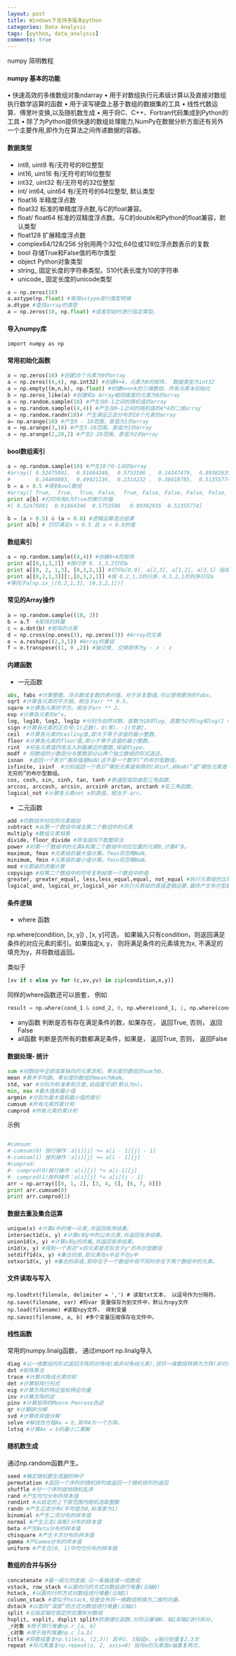 ```yaml
---
layout: post
title: Windows下支持多版本python
categories: Data Analysis
tags: [python, data_analysis]
comments: true
---
```


numpy 简明教程
<!--more-->

#### numpy 基本的功能
• 快速高效的多维数组对象ndarray
• 用于对数组执行元素级计算以及直接对数组执行数学运算的函数
• 用于读写硬盘上基于数组的数据集的工具
• 线性代数运算、傅里叶变换,以及随机数生成
• 用于将C、C++、Fortran代码集成到Python的工具
• 除了为Python提供快速的数组处理能力,NumPy在数据分析方面还有另外一个主要作用,即作为在算法之间传递数据的容器。

#### 数据类型
* int8, uint8 有/无符号的8位整型
* int16, uint16 有/无符号的16位整型
* int32, uint32 有/无符号的32位整型
* int/ int64, uint64 有/无符号的64位整型, 默认类型
* float16 半精度浮点数
* float32 标准的单精度浮点数,与C的float兼容。
* float/ float64 标准的双精度浮点数。与C的double和Python的float兼容，默认类型
* float128 扩展精度浮点数
* complex64/128/256 分别用两个32位,64位或128位浮点数表示的复数
* bool 存储True和False值的布尔类型
* object Python对象类型
* string_ 固定长度的字符串类型。S10代表长度为10的字符串
* unicode_ 固定长度的unicode类型

```python
a = np.zeros(10)
a.astype(np.float) #常用astype进行类型转换
a.dtype #查找array的类型 
a = np.zeros(10, np.float) #或者初始时进行指定类型。

```

#### 导入numpy库

```
import numpy as np
```

#### 常用初始化函数

```python
a = np.zeros(10) #创建10个元素为0的array
a = np.zeros((4,4), np.int32) #创建4×4，元素为0的矩阵， 数据类型为int32
a = np.empty((m,n,k), np.float) #创建m×n×k的三维数组，所有元素未初始化
b = np.zeros_like(a) #创建和a Array相同维度的元素为0的array
a = np.random.sample(10) #产生在0-1之间的随机值的array
a = np.random.sample((4,4)) #产生在0-1之间的随机值的4*4的二维array
a = np.random.randn(10)# 产生满足正态分布的10个元素的array
a= np.arange(10) #产生0 - 10范围，差值为1的array
a = np.arange(3,10) #产生3-10范围，差值为1的array
a = np.arange(2,20,2) #产生2-20范围，差值为2的array
```

#### bool数组索引

```python
a = np.random.sample(10) #产生10个0-1间的array
#array([ 0.52475091,  0.91664346,  0.5753506 ,  0.14347479,  0.89382935,
#        0.24460803,  0.49021136,  0.2314232 ,  0.38018785,  0.51355774])
b = a > 0.5 #得到bool数组
#array([ True,  True,  True, False,  True, False, False, False, False,  True], dtype=bool)
print a[b] #打印所有b为True的索引的值
#[ 0.52475091  0.91664346  0.5753506   0.89382935  0.51355774]

b = (a > 0.5) & (a < 0.8) #逻辑运算混合结果
print a[b] # 打印满足a > 0.5 且 a < 0.8的值

```

#### 数组索引

```python
a = np.random.sample((4,4)) #创建4×4的矩阵
print a[[0,1,3,2]] #按行序 0, 1,3,2打印a
print a[[0, 2, 1,3], [0,3,2,1]] #打印a[0,0], a[2,3], a[1,2], a[3,1] 组成的array
print a[[0,2,1,3]][:,[0,3,2,1]] #按 0,2,1,3的行序，0,3,2,1的列序打印a 
#等同于a[np.ix_([0,2,1,3], [0,3,2,1])]
```


#### 常见的Array操作

```python
a = np.random.sample((10, 3))
b = a.T  #矩阵的转置
c = a.dot(b) #矩阵的点乘
d = np.cross(np.ones(3), np.zeros(3)) #Array的叉乘
e = a.reshape((2,3,5)) #Array的重组
f = e.transpose((1, 0 ,2)) #轴交换, 交换顺序为y - x - z

```


#### 内建函数

* 一元函数

```python
abs, fabs #计算整数、浮点数或复数的绝对值。对于非复数值,可以使用更快的fabs。
sqrt #计算各元素的平方根。相当于arr ** 0.5。
sqare #计算各元素的平方。相当于arr ** 2。
exp #计算各元素的e^x。
log, log10, log2, log1p #分别为自然对数、底数为10的log、底数为2的log和log(1 + x)。
sign #计算各元素的正负号:1(正数)、0(零)、-1(负数)。
ceil  #计算各元素的ceiling值,即大于等于该值的最小整数。
floor #计算各元素的floor值,即小于等于该值的最小整数。
rint  #将各元素值四舍五入到最接近的整数,保留dtype。
modf # 将数组的小数部分与整数部分以两个独立数组的形式返还。
isnan  #返回一个表示“哪些值是NaN(这不是一个数字)”的布尔型数组。
isfinite, isinf  #分别返回一个表示“哪些元素是有限的(非inf,非NaN)”或“哪些元素是
无穷的”的布尔型数组。
cos, cosh, sin, sinh, tan, tanh #普通型或双曲型三角函数。
arccos, arccosh, arcsin, arcsinh arctan, arctanh #反三角函数。
logical_not #计算各元素not x的真值。相当于-arr。

```

* 二元函数

```python
add #将数组中对应的元素相加
subtract #从第一个数组中减去第二个数组中的元素
multiply #数组元素相乘
divide, floor_divide #除法或向下取整除法
power #对第一个数组中的元素A和第二个数组中对应位置的元素B,计算A^B。
maximum, fmax #元素级的最大值计算。fmax将忽略NaN。
minimum, fmin #元素级的最小值计算。fmin将忽略NaN。
mod #元素级的求模计算
copysign #将第二个数组中的符号复制给第一个数组中的值
greater, greater_equal, less,less_equal,equal, not_equal #执行元素级的比较,最终产生布尔型数组。
logical_and, logical_or,logical_xor #执行元素级的真值逻辑运算,最终产生布尔型数组。
```

#### 条件逻辑

*  where 函数

np.where(condition, [x, y]) , [x, y]可选， 如果输入只有condition，则返回满足条件的对应元素的索引。如果指定x, y， 则将满足条件的元素填充为x, 不满足的填充为y，并将数组返回。

类似于

```python
[xv if c else yv for (c,xv,yv) in zip(condition,x,y)]
```
同样的where函数还可以嵌套， 例如

```python
result = np.where(cond_1 & cond_2, 0, np.where(cond_1, 1, np.where(cond_2, 2, 3)))
```
* any函数
判断是否有存在满足条件的数，如果存在， 返回True, 否则， 返回False
* all函数
判断是否所有的数都满足条件，如果是， 返回True, 否则， 返回False

#### 数据处理- 统计

```python
sum #对数组中全部或某轴向的元素求和。零长度的数组的sum为0。
mean #算术平均数。零长度的数组的mean为NaN。
std, var #分别为标准差和方差,自由度可调(默认为n)。
min, max #最大值和最小值
argmin #分别为最大值和最小值的索引
cumsum #所有元素的累计和
cumprod #所有元素的累计积
```

示例

```python

#cumsum:
#-cumsum(0) 按行操作：a[i][j] += a[i - 1][j] - 1]
#-cumsum(1) 按列操作：a[i][j] += a[i - 1][j]
#cumprod:
#- cumprod(0)按行操作：a[i][j] *= a[i-1][j]
#- cumprod(1)按列操作：a[i][j] *= a[i][j - 1]
arr = np.array([[0, 1, 2], [3, 4, 5], [6, 7, 8]])
print arr.cumsum(0)
print arr.cumprod(1)

```


#### 数据去重及集合运算

```python
unique(x) #计算x中的唯一元素,并返回有序结果。
intersect1d(x, y) #计算x和y中的公共元素,并返回有序结果。
union1d(x, y) #计算x和y的并集,并返回有序结果。
in1d(x, y) #得到一个表述"x的元素是否包含于y"的布尔型数组
setdiff1d(x, y) #集合的差,即元素在x中且不在y中
setxor1d(x, y) #集合的异或,即存在于一个数组中但不同时存在于两个数组中的元素。
```

#### 文件读取与写入

```
np.loadtxt(filenale, delimiter = ',') # 读取txt文本， 以逗号作为分隔符。
np.save(filename, var) #将var 变量保存为到文件中，默认为npy文件
np.load(filename) #读取npy文件， 得到变量
np.savez(filename, a, b) #多个变量压缩保存在文件中。
```

#### 线性函数
常用的numpy.linalg函数， 通过import np.linalg导入

```python
diag #以一维数组的形式返回方阵的对角线(或非对角线元素),获将一维数组转换为方阵(非对角线元素为0)。
dot #矩阵乘法
trace #计算对角线元素的和
det #计算矩阵行列式
eig #计算方阵的特征值和特征向量
inv #计算方阵的逆
pinv #计算矩阵的Moore-Penrose伪逆
qr #计算QR分解
svd #计算奇异值分解
solve #解线性方程Ax = b,其中A为一个方阵。
lstsq #计算Ax = b的最小二乘解
```


#### 随机数生成

通过np.random函数产生。

```python
seed #确定随机数生成器的种子
permutation #返回一个序列的随机排列或返回一个随机排列的返回
shuffle #对一个序列就地随机乱序
rand #产生均匀分布的样本值
randint #从给定的上下限范围内随机选取整数
randn #产生正态分布(平均值为0,标准差为1)
binomial #产生二项分布的样本值
normal #产生正态(高斯)分布的样本值
beta #产生Beta分布的样本值
chisquare #产生卡方分布的样本值
gamma #产Gamma分布的样本值
uniform #产生在[0, 1]中均匀分布的样本值
```


#### 数组的合并与拆分

```python
concatenate #最一般化的连接,沿一条轴连接一组数组
vstack, row_stack #以面向行的方式对数组进行堆叠(沿轴0)
hstack, #以面向行的方式对数组进行堆叠(沿轴1)
column_stack #类似于hstack,但是会先将一维数组转换为二维列向量。
dstack #以面向“深度”的方式对数组进行堆叠(沿轴2)
split #沿指定轴在指定的位置拆分数组
hsplit, vsplit, dsplit split#的便捷化函数,分别沿着轴0、轴1和轴2进行拆分。
_r对象 #用于按行堆叠np.r_[a, b]
_c对象 #用于按列堆叠np.c_[a,b]
title #将数组重复np.tile(a, (2,3)) 其中2, 3指延x, y轴分别重复2,3次
repeat #将元素重复np.repeat(a, 2, axis=0) 指将a的元素按x轴重复两次。
```



 



